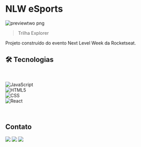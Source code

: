 # NLW eSports

![previewtwo png](https://github.com/LillyButterfly/nlw-esports/assets/88951197/d4837c25-8b50-46e8-bf6d-8e859e828057)

> Trilha Explorer

Projeto construído do evento Next Level Week da Rocketseat.

## 🛠 Tecnologias
<br>

  ![JavaScript](https://img.shields.io/badge/-JavaScript-333333?style=flat&logo=javascript)
  <br>
  ![HTML5](https://img.shields.io/badge/-HTML5-333333?style=flat&logo=HTML5)
  <br>
  ![CSS](https://img.shields.io/badge/-CSS-333333?style=flat&logo=CSS3&logoColor=1572B6)
  <br>
  ![React](https://img.shields.io/badge/-React-333333?style=flat&logo=react)


 <br/>


##  Contato

<div> 
  <a href="https://www.facebook.com/ingridcruzsantos/" alt="Facebook" target="_blank">
  <img src="https://img.shields.io/badge/-Facebook-3b5998?style=flat-square&labelColor=3b5998&logo=facebook&logoColor=white&" target="_blank"/></a>
  <a href="https://www.instagram.com/ingrid5santos/" target="_blank"><img src="https://img.shields.io/badge/-Instagram-%23E4405F?style=flat-square&for-the-badge&logo=instagram&logoColor=white" target="_blank"></a>
  <a href="https://www.linkedin.com/in/ingrid5s/" target="_blank"><img src="https://img.shields.io/badge/-LinkedIn-%230077B5?style=flat-square&for-the-badge&logo=linkedin&logoColor=white" target="_blank"></a> 

</div>


